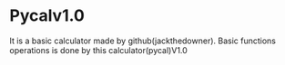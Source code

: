 # Pycalv1.0
It is a basic calculator made by github(jackthedowner).
Basic functions  operations is done by this calculator(pycal)V1.0 
